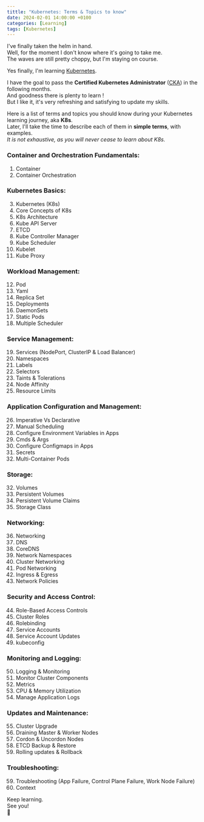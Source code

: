 ```yaml
---
tittle: "Kubernetes: Terms & Topics to know"
date: 2024-02-01 14:00:00 +0100 
categories: [Learning]
tags: [Kubernetes]
---
```


I've finally taken the helm in hand.    
Well, for the moment I don't know where it's going to take me.   
The waves are still pretty choppy, but I'm staying on course. 


Yes finally, I'm learning <a href="https://kubernetes.io/" target="_blank">Kubernetes</a>.


I have the goal to pass the **Certified Kubernetes Administrator** (<a href="https://training.linuxfoundation.org/certification/certified-kubernetes-administrator-cka/" target="_blank">CKA</a>) in the following months.  
And goodness there is plenty to learn !   
But I like it, it's very refreshing and satisfying to update my skills.


Here is a list of terms and topics you should know during your Kubernetes learning journey, aka **K8s**.   
Later, I'll take the time to describe each of them in **simple terms**, with examples.  
*It is not exhaustive, as you will never cease to learn about K8s.*

### Container and Orchestration Fundamentals:
1. Container
2. Container Orchestration

### Kubernetes Basics:
3. Kubernetes (K8s)
4. Core Concepts of K8s
5. K8s Architecture
6. Kube API Server
7. ETCD
8. Kube Controller Manager
9. Kube Scheduler
10. Kubelet
11. Kube Proxy

### Workload Management:
12. Pod
13. Yaml
14. Replica Set
15. Deployments
16. DaemonSets
17. Static Pods
18. Multiple Scheduler

### Service Management:
19. Services (NodePort, ClusterIP & Load Balancer)
20. Namespaces
21. Labels
22. Selectors
23. Taints & Tolerations
24. Node Affinity
25. Resource Limits

### Application Configuration and Management:
26. Imperative Vs Declarative
27. Manual Scheduling
28. Configure Environment Variables in Apps
29. Cmds & Args
30. Configure Configmaps in Apps
31. Secrets
32. Multi-Container Pods

### Storage:
32. Volumes
33. Persistent Volumes
34. Persistent Volume Claims
35. Storage Class

### Networking:
36. Networking
37. DNS
38. CoreDNS
39. Network Namespaces
40. Cluster Networking
41. Pod Networking
42. Ingress & Egress
43. Network Policies

### Security and Access Control:
44. Role-Based Access Controls
45. Cluster Roles
46. Rolebinding
47. Service Accounts
48. Service Account Updates
49. kubeconfig

### Monitoring and Logging:
50. Logging & Monitoring
51. Monitor Cluster Components
52. Metrics
53. CPU & Memory Utilization
54. Manage Application Logs

### Updates and Maintenance:
55. Cluster Upgrade
56. Draining Master & Worker Nodes
57. Cordon & Uncordon Nodes
58. ETCD Backup & Restore
61. Rolling updates & Rollback

### Troubleshooting:
59. Troubleshooting (App Failure, Control Plane Failure, Work Node Failure)
60. Context  


Keep learning.  
See you!  
🐢